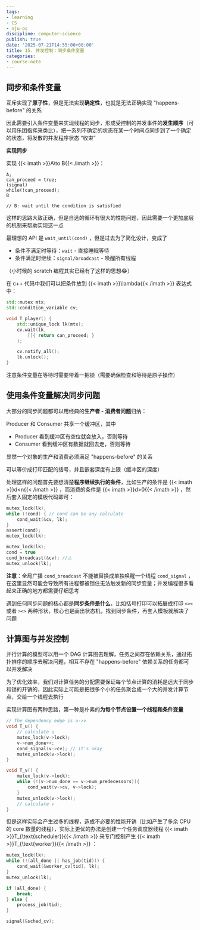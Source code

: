 ```yaml
---
tags:
- learning
- CS
- nju-os
discipline: computer-science
publish: true
date: '2025-07-21T14:55:00+08:00'
title: 15. 并发控制：同步条件变量
categories:
- course-note
---
```

## 同步和条件变量

互斥实现了**原子性**，但是无法实现**确定性**，也就是无法正确实现 "happens-before" 的关系

因此需要引入条件变量来实现线程的同步，形成受控制的并发事件的**发生顺序**（可以用乐团指挥来类比），把一系列不确定的状态在某一个时间点同步到了一个确定的状态，将发散的并发程序状态 “收束”

**实现同步**

实现 {{< imath >}}A\to B{{< /imath >}}：
```
A;
can_proceed = true;
(signal)
while(!can_proceed);
B

// B: wait until the condition is satisfied
```

这样的思路大致正确，但是自选的循环有很大的性能问题，因此需要一个更加底层的机制来帮助实现这一点

最理想的 API 是 `wait_until(cond)` ，但是过去为了简化设计，变成了
- 条件不满足时等待：`wait` - 直接睡眠等待
- 条件满足时继续：`signal/broadcast` - 唤醒所有线程

（小时候的 scratch 编程其实已经有了这样的思想😂）

在 c++ 代码中我们可以把条件放到 {{< imath >}}\lambda{{< /imath >}} 表达式中：
```c++
std::mutex mtx;
std::condition_variable cv;

void T_player() {
	std::unique_lock lk(mtx);
	cv.wait(lk,
		[]{ return can_proceed; }
	);

	cv.notify_all();
	lk.unlock();
}
```

注意条件变量在等待时需要带着一把锁（需要确保检查和等待是原子操作）

## 使用条件变量解决同步问题

大部分的同步问题都可以用经典的**生产者 - 消费者问题**归纳：

Producer 和 Consumer 共享一个缓冲区，其中
- Producer 看到缓冲区有空位就会放入，否则等待
- Consumer 看到缓冲区有数据就回去走，否则等待

显然一个对象的生产和消费必须满足 "happens-before" 的关系

可以等价成打印匹配的括号，并且嵌套深度有上限（缓冲区的深度）

处理这样的问题首先要想清楚**程序继续执行的条件**，比如生产的条件是 {{< imath >}}d<n{{< /imath >}} ，而消费的条件是 {{< imath >}}d>0{{< /imath >}} ，然后套入固定的模板代码即可：
```c
mutex_lock(lk);
while (!cond) { // cond can be any calculate
	cond_wait(&cv, lk);
}
assert(cond);
mutex_lock(lk);
```
```c
mutex_lock(lk);
cond = true
cond_broadcast(&cv); //⚠️
mutex_unlock(lk);
```

**注意**：全局广播 `cond_broadcast` 不能被替换成单独唤醒一个线程 `cond_signal` ，在这里显然可能会导致所有进程都被锁住无法触发新的同步变量；并发编程很多看起来正确的地方都需要仔细思考

遇到任何同步问题的核心都是**同步条件是什么**，比如括号打印可以拓展成打印 `<><` 或者 `><>` 两种形状，核心也是画出状态机，找到同步条件，再套入模板就解决了问题

## 计算图与并发控制

并行计算的模型可以用一个 DAG 计算图去理解，任务之间存在依赖关系，通过拓扑排序的顺序去解决问题，相互不存在 "happens-before" 依赖关系的任务都可以并发解决

为了优化效率，我们对计算任务的分配需要保证每个节点计算的消耗是远大于同步和锁的开销的，因此实际上可能是把很多个小的任务聚合成一个大的并发计算节点，交给一个线程去执行

实现计算图有两种思路，第一种是朴素的**为每个节点设置一个线程和条件变量**
```c++
// The dependency edge is u->v
void T_u() {
	// calculate u
	mutex_lock(v->lock);
	v->num_done++;
	cond_signal(v->cv); // it's okay
	mutex_unlock(v->lock);
}

void T_v() {
	mutex_lock(v->lock);
	while (!(v->num_done == v->num_predecessors)){
		cond_wait(v->cv, v->lock);
	}
	mutex_unlock(v->lock);
	// calculate v
}
```

但是这样实际会产生过多的线程，造成不必要的性能开销（比如产生了多余 CPU 的 core 数量的线程），实际上更优的办法是创建一个任务调度器线程 {{< imath >}}T_{\text{scheduler}}{{< /imath >}} 来专门控制产生 {{< imath >}}T_{\text{worker}}{{< /imath >}} ：
```c++
mutex_lock(lk);
while (!(all_done || has_job(tid))) {
    cond_wait(&worker_cv[tid], lk);
}
mutex_unlock(lk);

if (all_done) {
    break;
} else {
    process_job(tid);
}

signal(&sched_cv);
```
